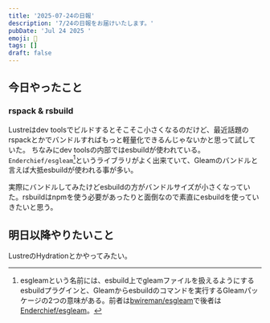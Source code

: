 ```yaml
---
title: '2025-07-24の日報'
description: '7/24の日報をお届けいたします。'
pubDate: 'Jul 24 2025 '
emoji: 🦊
tags: []
draft: false
---
```


## 今日やったこと

### rspack & rsbuild

Lustreはdev
toolsでビルドするとそこそこ小さくなるのだけど、最近話題のrspackとかでバンドルすればもっと軽量化できるんじゃないかと思って試していた。
ちなみにdev
toolsの内部ではesbuildが使われている。`Enderchief/esgleam`[^1]というライブラリがよく出来ていて、Gleamのバンドルと言えば大抵esbuildが使われる事が多い。

実際にバンドルしてみたけどesbuildの方がバンドルサイズが小さくなっていた。rsbuildはnpmを使う必要があったりと面倒なので素直にesbuildを使っていきたいと思う。

## 明日以降やりたいこと

LustreのHydrationとかやってみたい。

[^1]: esgleamという名前には、esbuild上でgleamファイルを扱えるようにするesbuildプラグインと、Gleamからesbuildのコマンドを実行するGleamパッケージの2つの意味がある。前者は[bwireman/esgleam](https://github.com/bwireman/esgleam)で後者は[Enderchief/esgleam](https://github.com/Enderchief/esgleam)。
